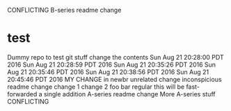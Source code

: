 CONFLICTING
B-series readme change
# test
Dummy repo to test git stuff
change the contents
Sun Aug 21 20:28:00 PDT 2016
Sun Aug 21 20:28:59 PDT 2016
Sun Aug 21 20:35:26 PDT 2016
Sun Aug 21 20:35:46 PDT 2016
Sun Aug 21 20:38:56 PDT 2016
Sun Aug 21 20:45:46 PDT 2016
MY CHANGE in newbr
unrelated change
inconspicious readme change
change 1
change 2
foo
bar
regular
this will be fast-forwarded
a single addition
A-series readme change
More A-series stuff
CONFLICTING
